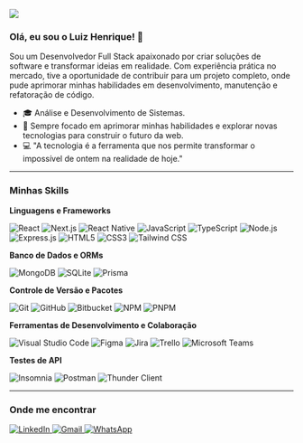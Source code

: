 <!-- Contador de visitas. Mude 'luizhenriquecomunicador' para o seu username do GitHub -->
![](https://komarev.com/ghpvc/?username=luizhenriquecomunicador&color=006bed&style=flat-square )

### Olá, eu sou o Luiz Henrique! 👋

Sou um Desenvolvedor Full Stack apaixonado por criar soluções de software e transformar ideias em realidade. Com experiência prática no mercado, tive a oportunidade de contribuir para um projeto completo, onde pude aprimorar minhas habilidades em desenvolvimento, manutenção e refatoração de código.

- 🎓 Análise e Desenvolvimento de Sistemas.
- 🚀 Sempre focado em aprimorar minhas habilidades e explorar novas tecnologias para construir o futuro da web.
- 💻 "A tecnologia é a ferramenta que nos permite transformar o impossível de ontem na realidade de hoje."

---

### Minhas Skills

**Linguagens e Frameworks**

![React](https://img.shields.io/badge/-React-333333?style=flat&logo=react )
![Next.js](https://img.shields.io/badge/-Next.js-333333?style=flat&logo=next.js&logoColor=white )
![React Native](https://img.shields.io/badge/-React%20Native-333333?style=flat&logo=react )
![JavaScript](https://img.shields.io/badge/-JavaScript-333333?style=flat&logo=javascript )
![TypeScript](https://img.shields.io/badge/-TypeScript-333333?style=flat&logo=typescript )
![Node.js](https://img.shields.io/badge/-Node.js-333333?style=flat&logo=node.js )
![Express.js](https://img.shields.io/badge/-Express.js-333333?style=flat&logo=express&logoColor=white )
![HTML5](https://img.shields.io/badge/-HTML5-333333?style=flat&logo=HTML5 )
![CSS3](https://img.shields.io/badge/-CSS3-333333?style=flat&logo=CSS3&logoColor=1572B6 )
![Tailwind CSS](https://img.shields.io/badge/-Tailwind%20CSS-333333?style=flat&logo=tailwind-css )

**Banco de Dados e ORMs**

![MongoDB](https://img.shields.io/badge/-MongoDB-333333?style=flat&logo=mongodb )
![SQLite](https://img.shields.io/badge/-SQLite-333333?style=flat&logo=sqlite&logoColor=07405E )
![Prisma](https://img.shields.io/badge/-Prisma-333333?style=flat&logo=prisma&logoColor=white )

**Controle de Versão e Pacotes**

![Git](https://img.shields.io/badge/-Git-333333?style=flat&logo=git )
![GitHub](https://img.shields.io/badge/-GitHub-333333?style=flat&logo=github )
![Bitbucket](https://img.shields.io/badge/-Bitbucket-333333?style=flat&logo=bitbucket )
![NPM](https://img.shields.io/badge/-NPM-333333?style=flat&logo=npm )
![PNPM](https://img.shields.io/badge/-PNPM-333333?style=flat&logo=pnpm&logoColor=F69220 )

**Ferramentas de Desenvolvimento e Colaboração**

![Visual Studio Code](https://img.shields.io/badge/-Visual%20Studio%20Code-333333?style=flat&logo=visual-studio-code&logoColor=007ACC )
![Figma](https://img.shields.io/badge/-Figma-333333?style=flat&logo=figma )
![Jira](https://img.shields.io/badge/-Jira-333333?style=flat&logo=jira )
![Trello](https://img.shields.io/badge/-Trello-333333?style=flat&logo=trello )
![Microsoft Teams](https://img.shields.io/badge/-Microsoft%20Teams-333333?style=flat&logo=microsoft-teams )

**Testes de API**

![Insomnia](https://img.shields.io/badge/-Insomnia-333333?style=flat&logo=insomnia )
![Postman](https://img.shields.io/badge/-Postman-333333?style=flat&logo=postman )
![Thunder Client](https://img.shields.io/badge/-Thunder%20Client-333333?style=flat&logo=thunder&logoColor=white )

---

### Onde me encontrar


<a href="https://www.linkedin.com/in/luizhenriquecomunicador/" target="_blank">
  <img src="https://img.shields.io/badge/-Luiz%20Henrique-blue?style=flat-square&logo=Linkedin&logoColor=white" alt="LinkedIn">
</a>
<a href="mailto:luizhn1703@gmail.com" target="_blank">
  <img src="https://img.shields.io/badge/-luizhn1703@gmail.com-c14438?style=flat-square&logo=Gmail&logoColor=white" alt="Gmail">
</a>
<a href="https://api.whatsapp.com/send?phone=5513982264495" target="_blank">
  <img src="https://img.shields.io/badge/WhatsApp-25d366?style=flat-square&logo=WhatsApp&logoColor=white" alt="WhatsApp">
</a>

